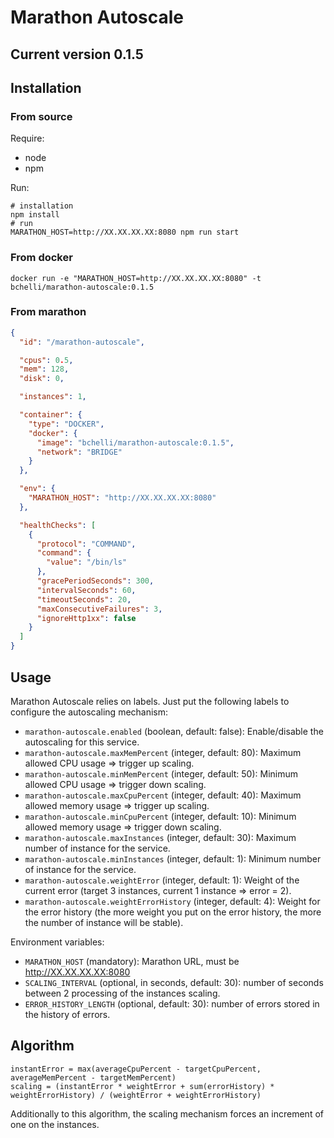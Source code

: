 
# Marathon Autoscale

## Current version 0.1.5

## Installation

### From source
Require:
* node
* npm

Run:
```shell
# installation
npm install
# run
MARATHON_HOST=http://XX.XX.XX.XX:8080 npm run start
```

### From docker
```shell
docker run -e "MARATHON_HOST=http://XX.XX.XX.XX:8080" -t bchelli/marathon-autoscale:0.1.5
```

### From marathon
```json
{
  "id": "/marathon-autoscale",

  "cpus": 0.5,
  "mem": 128,
  "disk": 0,

  "instances": 1,

  "container": {
    "type": "DOCKER",
    "docker": {
      "image": "bchelli/marathon-autoscale:0.1.5",
      "network": "BRIDGE"
    }
  },

  "env": {
    "MARATHON_HOST": "http://XX.XX.XX.XX:8080"
  },

  "healthChecks": [
    {
      "protocol": "COMMAND",
      "command": {
        "value": "/bin/ls"
      },
      "gracePeriodSeconds": 300,
      "intervalSeconds": 60,
      "timeoutSeconds": 20,
      "maxConsecutiveFailures": 3,
      "ignoreHttp1xx": false
    }
  ]
}
```

## Usage

Marathon Autoscale relies on labels. Just put the following labels to configure the autoscaling mechanism:
* ```marathon-autoscale.enabled``` (boolean, default: false): Enable/disable the autoscaling for this service.
* ```marathon-autoscale.maxMemPercent``` (integer, default: 80): Maximum allowed CPU usage => trigger up scaling.
* ```marathon-autoscale.minMemPercent``` (integer, default: 50): Minimum allowed CPU usage => trigger down scaling.
* ```marathon-autoscale.maxCpuPercent``` (integer, default: 40): Maximum allowed memory usage => trigger up scaling.
* ```marathon-autoscale.minCpuPercent``` (integer, default: 10): Minimum allowed memory usage => trigger down scaling.
* ```marathon-autoscale.maxInstances``` (integer, default: 30): Maximum number of instance for the service.
* ```marathon-autoscale.minInstances``` (integer, default: 1): Minimum number of instance for the service.
* ```marathon-autoscale.weightError``` (integer, default: 1): Weight of the current error (target 3 instances, current 1 instance => error = 2).
* ```marathon-autoscale.weightErrorHistory``` (integer, default: 4): Weight for the error history (the more weight you put on the error history, the more the number of instance will be stable).

Environment variables:
* ```MARATHON_HOST``` (mandatory): Marathon URL, must be http://XX.XX.XX.XX:8080
* ```SCALING_INTERVAL``` (optional, in seconds, default: 30): number of seconds between 2 processing of the instances scaling.
* ```ERROR_HISTORY_LENGTH``` (optional, default: 30): number of errors stored in the history of errors.

## Algorithm

```
instantError = max(averageCpuPercent - targetCpuPercent, averageMemPercent - targetMemPercent)
scaling = (instantError * weightError + sum(errorHistory) * weightErrorHistory) / (weightError + weightErrorHistory)
```

Additionally to this algorithm, the scaling mechanism forces an increment of one on the instances.

